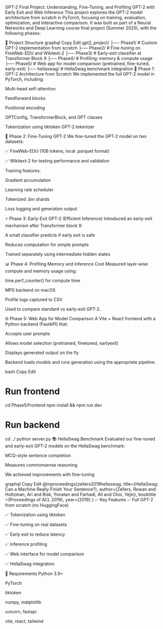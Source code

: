 GPT-2 Final Project: Understanding, Fine-Tuning, and Profiling GPT-2 with Early Exit and Web Inference
This project explores the GPT-2 model architecture from scratch in PyTorch, focusing on training, evaluation, optimization, and interactive comparison. It was built as part of a Neural Networks and Deep Learning course final project (Summer 2025), with the following phases:

📌 Project Structure
graphql
Copy
Edit
gpt2_project/
├── Phase1/                # Custom GPT-2 implementation from scratch
├── Phase2/                # Fine-tuning on FineWeb-EDU and Wikitext-2
├── Phase3/                # Early-exit classifier at Transformer Block 9
├── Phase4/                # Profiling: memory & compute usage
├── Phase5/                # Web app for model comparison (pretrained, fine-tuned, early-exit)
├── hellaswag/             # HellaSwag benchmark integration
🧠 Phase 1: GPT-2 Architecture from Scratch
We implemented the full GPT-2 model in PyTorch, including:

Multi-head self-attention

Feedforward blocks

Positional encoding

GPTConfig, TransformerBlock, and GPT classes

Tokenization using tiktoken GPT-2 tokenizer

🔧 Phase 2: Fine-Tuning GPT-2
We fine-tuned the GPT-2 model on two datasets:

✅ FineWeb-EDU (10B tokens, local .parquet format)

✅ Wikitext-2 for testing performance and validation

Training features:

Gradient accumulation

Learning rate scheduler

Tokenized .bin shards

Loss logging and generation output

⚡ Phase 3: Early-Exit GPT-2 (Efficient Inference)
Introduced an early-exit mechanism after Transformer block 9:

A small classifier predicts if early exit is safe

Reduces computation for simple prompts

Trained separately using intermediate hidden states

📊 Phase 4: Profiling Memory and Inference Cost
Measured layer-wise compute and memory usage using:

time.perf_counter() for compute time

MPS backend on macOS

Profile logs captured to CSV

Used to compare standard vs early-exit GPT-2.

🌐 Phase 5: Web App for Model Comparison
A Vite + React frontend with a Python backend (FastAPI) that:

Accepts user prompts

Allows model selection (pretrained, finetuned, earlyexit)

Displays generated output on the fly

Backend loads models and runs generation using the appropriate pipeline.

bash
Copy
Edit
# Run frontend
cd Phase5/frontend
npm install && npm run dev

# Run backend
cd ../
python server.py
📚 HellaSwag Benchmark
Evaluated our fine-tuned and early-exit GPT-2 models on the HellaSwag benchmark:

MCQ-style sentence completion

Measures commonsense reasoning

We achieved improvements with fine-tuning

graphql
Copy
Edit
@inproceedings{zellers2019hellaswag,
    title={HellaSwag: Can a Machine Really Finish Your Sentence?},
    author={Zellers, Rowan and Holtzman, Ari and Bisk, Yonatan and Farhadi, Ali and Choi, Yejin},
    booktitle ={Proceedings of ACL 2019},
    year={2019}
}
✅ Key Features
✅ Full GPT-2 from scratch (no HuggingFace)

✅ Tokenization using tiktoken

✅ Fine-tuning on real datasets

✅ Early exit to reduce latency

✅ Inference profiling

✅ Web interface for model comparison

✅ HellaSwag integration

📎 Requirements
Python 3.9+

PyTorch

tiktoken

numpy, matplotlib

uvicorn, fastapi

vite, react, tailwind

